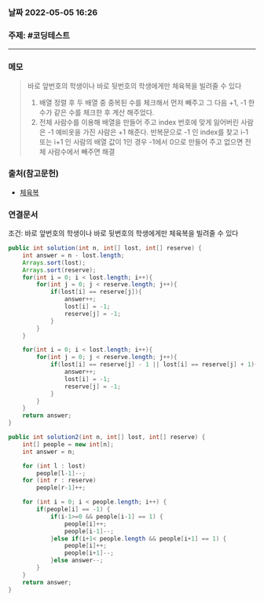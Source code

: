 ### 날짜  2022-05-05 16:26
### 주제: #코딩테스트 
---
### 메모
> 바로 앞번호의 학생이나 바로 뒷번호의 학생에게만 체육복을 빌려줄 수 있다
> 1. 배열 정렬 후 두 배열 중 중복된 수를 체크해서 먼저 빼주고 그 다음 +1, -1 한 수가 같은 수를 체크한 후 계산 해주었다.
> 2. 전체 사람수를 이용해 배열을 만들어 주고 index 번호에 맞게 잃어버린 사람은 -1 예비옷을 가진 사람은 +1 해준다. 반복문으로 -1 인 index를 찾고 i-1 또는 i+1 인 사람의 배열 값이 1인 경우 -1에서 0으로 만들어 주고 없으면 전체 사람수에서 빼주면 해결
### 출처(참고문헌)
- [체육복](https://programmers.co.kr/learn/courses/30/lessons/42862#)
### 연결문서

조건: 바로 앞번호의 학생이나 바로 뒷번호의 학생에게만 체육복을 빌려줄 수 있다

```java
public int solution(int n, int[] lost, int[] reserve) {
	int answer = n - lost.length;
	Arrays.sort(lost);
	Arrays.sort(reserve);
	for(int i = 0; i < lost.length; i++){
		for(int j = 0; j < reserve.length; j++){
			if(lost[i] == reserve[j]){
				answer++;
				lost[i] = -1;
				reserve[j] = -1;
			}
		}
	}

	for(int i = 0; i < lost.length; i++){
		for(int j = 0; j < reserve.length; j++){
			if(lost[i] == reserve[j] - 1 || lost[i] == reserve[j] + 1){
				answer++;
				lost[i] = -1;
				reserve[j] = -1;
			}
		}
	}
	return answer;
}
```

```java
public int solution2(int n, int[] lost, int[] reserve) {
	int[] people = new int[n];
	int answer = n;

	for (int l : lost)
		people[l-1]--;
	for (int r : reserve)
		people[r-1]++;

	for (int i = 0; i < people.length; i++) {
		if(people[i] == -1) {
			if(i-1>=0 && people[i-1] == 1) {
				people[i]++;
				people[i-1]--;
			}else if(i+1< people.length && people[i+1] == 1) {
				people[i]++;
				people[i+1]--;
			}else answer--;
		}
	}
	return answer;
}
```